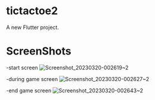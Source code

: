 # tictactoe2

A new Flutter project.

# ScreenShots

-start screen
![Screenshot_20230320-002619~2](https://user-images.githubusercontent.com/65531966/227701266-108dfabd-8e90-4a14-b927-2574fa64a404.png)

-during game screen
![Screenshot_20230320-002627~2](https://user-images.githubusercontent.com/65531966/227701269-172f46ad-9bc0-4427-b922-e0a38079e579.png)

-end game screen
![Screenshot_20230320-002643~2](https://user-images.githubusercontent.com/65531966/227701271-9529b7c4-3cff-4671-ba0f-53c2a6e3e075.png)


